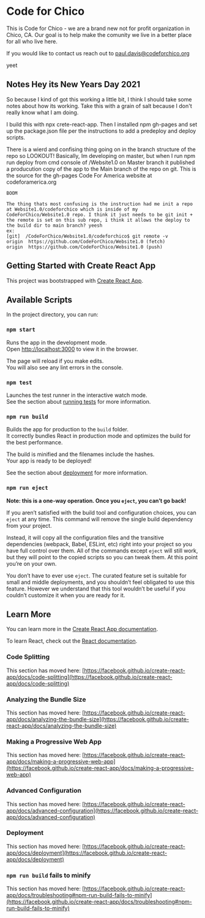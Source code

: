 # Code for Chico

This is Code for Chico - we are a brand new not for profit organization in Chico, CA.
Our goal is to help make the comunity we live in a better place for all who live here.

If you would like to contact us reach out to paul.davis@codeforchico.org

yeet

## Notes Hey its New Years Day 2021
So because I kind of got this working a little bit, I think I should take some notes about how its working.
Take this with a grain of salt because I don't really know what I am doing.

I build this with npx crete-react-app. Then I installed npm gh-pages and set up the package.json file per the instructions to add a predeploy and deploy scripts.

There is a wierd and confising thing going on in the branch structure of the repo so LOOKOUT!
    Basically, Im developing on master, but when I run npm run deploy from cmd console of /Website1.0 on Master branch it published a producution copy of the app to the Main branch of the repo on git. This is the source for the gh-pages Code For America website at codeforamerica.org

    BOOM

    The thing thats most confusing is the instruction had me init a repo at Website1.0/codeforchico which is inside of my CodeForChico/Website1.0 repo. I think it just needs to be git init + the remote is set on this sub repo, i think it allows the deploy to the build dir to main branch? yeesh
    ex:
    [git]  /CodeForChico/Website1.0/codeforchico$ git remote -v
    origin  https://github.com/CodeForChico/Website1.0 (fetch)
    origin  https://github.com/CodeForChico/Website1.0 (push) 


## Getting Started with Create React App

This project was bootstrapped with [Create React App](https://github.com/facebook/create-react-app).

## Available Scripts

In the project directory, you can run:

### `npm start`

Runs the app in the development mode.\
Open [http://localhost:3000](http://localhost:3000) to view it in the browser.

The page will reload if you make edits.\
You will also see any lint errors in the console.

### `npm test`

Launches the test runner in the interactive watch mode.\
See the section about [running tests](https://facebook.github.io/create-react-app/docs/running-tests) for more information.

### `npm run build`

Builds the app for production to the `build` folder.\
It correctly bundles React in production mode and optimizes the build for the best performance.

The build is minified and the filenames include the hashes.\
Your app is ready to be deployed!

See the section about [deployment](https://facebook.github.io/create-react-app/docs/deployment) for more information.

### `npm run eject`

**Note: this is a one-way operation. Once you `eject`, you can’t go back!**

If you aren’t satisfied with the build tool and configuration choices, you can `eject` at any time. This command will remove the single build dependency from your project.

Instead, it will copy all the configuration files and the transitive dependencies (webpack, Babel, ESLint, etc) right into your project so you have full control over them. All of the commands except `eject` will still work, but they will point to the copied scripts so you can tweak them. At this point you’re on your own.

You don’t have to ever use `eject`. The curated feature set is suitable for small and middle deployments, and you shouldn’t feel obligated to use this feature. However we understand that this tool wouldn’t be useful if you couldn’t customize it when you are ready for it.

## Learn More

You can learn more in the [Create React App documentation](https://facebook.github.io/create-react-app/docs/getting-started).

To learn React, check out the [React documentation](https://reactjs.org/).

### Code Splitting

This section has moved here: [https://facebook.github.io/create-react-app/docs/code-splitting](https://facebook.github.io/create-react-app/docs/code-splitting)

### Analyzing the Bundle Size

This section has moved here: [https://facebook.github.io/create-react-app/docs/analyzing-the-bundle-size](https://facebook.github.io/create-react-app/docs/analyzing-the-bundle-size)

### Making a Progressive Web App

This section has moved here: [https://facebook.github.io/create-react-app/docs/making-a-progressive-web-app](https://facebook.github.io/create-react-app/docs/making-a-progressive-web-app)

### Advanced Configuration

This section has moved here: [https://facebook.github.io/create-react-app/docs/advanced-configuration](https://facebook.github.io/create-react-app/docs/advanced-configuration)

### Deployment

This section has moved here: [https://facebook.github.io/create-react-app/docs/deployment](https://facebook.github.io/create-react-app/docs/deployment)

### `npm run build` fails to minify

This section has moved here: [https://facebook.github.io/create-react-app/docs/troubleshooting#npm-run-build-fails-to-minify](https://facebook.github.io/create-react-app/docs/troubleshooting#npm-run-build-fails-to-minify)
